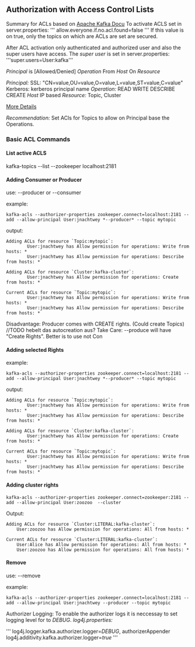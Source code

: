 ## Authorization with Access Control Lists ##

Summary for ACLs based on [Apache Kafka Docu](https://kafka.apache.org/documentation/#security_authz)
To activate ACLS set in server.properties:
'''
allow.everyone.if.no.acl.found=false
'''
If this value is on true, only the topics on which are ACLs are set are secured.

After ACL activation only authenticated and authorized user and also the super users have access.
The *super user* is set in server.properties:
'''super.users=User:kafka'''

*Principal* is [Allowed/Denied] *Operation* From *Host* On *Resource*

*Principal:*
	SSL: "CN=value,OU=value,O=value,L=value,ST=value,C=value"
	Kerberos: kerberos principal name
*Operation:*
	READ
	WRITE
  DESCRIBE
	CREATE
*Host*
	IP based
*Resource:*
	Topic, Cluster


[More Details](https://kafka.apache.org/documentation/#security_authz_cli)

*Recommendation:* Set ACls for Topics to allow on Principal base the Operations.

### Basic ACL Commands ###

#### List active ACLS ####
kafka-topics --list --zookeeper localhost:2181

#### Adding Consumer or Producer ####
use: --producer or --consumer

example:

```kafka-acls --authorizer-properties zookeeper.connect=localhost:2181 --add --allow-principal User:jnachtwey *--producer* --topic mytopic```

output:

```
Adding ACLs for resource `Topic:mytopic`:
        User:jnachtwey has Allow permission for operations: Write from hosts: *
        User:jnachtwey has Allow permission for operations: Describe from hosts: *

Adding ACLs for resource `Cluster:kafka-cluster`:
        User:jnachtwey has Allow permission for operations: Create from hosts: *

Current ACLs for resource `Topic:mytopic`:
        User:jnachtwey has Allow permission for operations: Write from hosts: *
        User:jnachtwey has Allow permission for operations: Describe from hosts: *
```

Disadvantage: Producer comes with CREATE rights. (Could create Topics) //TODO hebelt das autocreation aus?
Take Care: --produce will have "Create Rights". Better is to use not Con

#### Adding selected Rights ####



example:

```kafka-acls --authorizer-properties zookeeper.connect=localhost:2181 --add --allow-principal User:jnachtwey *--producer* --topic mytopic```

output:
```
Adding ACLs for resource `Topic:mytopic`:
        User:jnachtwey has Allow permission for operations: Write from hosts: *
        User:jnachtwey has Allow permission for operations: Describe from hosts: *

Adding ACLs for resource `Cluster:kafka-cluster`:
        User:jnachtwey has Allow permission for operations: Create from hosts: *

Current ACLs for resource `Topic:mytopic`:
        User:jnachtwey has Allow permission for operations: Write from hosts: *
        User:jnachtwey has Allow permission for operations: Describe from hosts: *
```

#### Adding cluster rights ####

```
kafka-acls --authorizer-properties zookeeper.connect=zookeeper:2181 --add --allow-principal User:zoozoo  --cluster
```

Output:

```
Adding ACLs for resource `Cluster:LITERAL:kafka-cluster`: 
 	User:zoozoo has Allow permission for operations: All from hosts: * 

Current ACLs for resource `Cluster:LITERAL:kafka-cluster`: 
 	User:Alice has Allow permission for operations: All from hosts: *
	User:zoozoo has Allow permission for operations: All from hosts: * 
```


#### Remove ####
use: --remove

example: 
```
kafka-acls --authorizer-properties zookeeper.connect=localhost:2181 --add --allow-principal User:jnachtwey --producer --topic mytopic
```

Authorizer Logging:
To enable the authorizer logs it is neccessay to set logging level for to *DEBUG*.
*log4j.properties:*

'''
log4j.logger.kafka.authorizer.logger=*DEBUG*, authorizerAppender
log4j.additivity.kafka.authorizer.logger=*true*
'''
